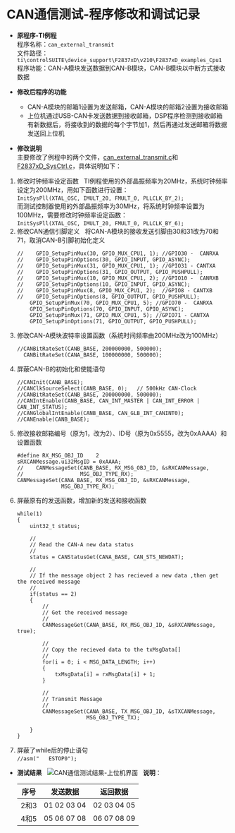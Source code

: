 # CAN通信测试-程序修改和调试记录  
* **原程序-TI例程**  
程序名称：`can_external_transmit`  
文件路径：`ti\controlSUITE\device_support\F2837xD\v210\F2837xD_examples_Cpu1`  
程序功能：CAN-A模块发送数据到CAN-B模块，CAN-B模块以中断方式接收数据  

* **修改后程序的功能**  
  * CAN-A模块的邮箱1设置为发送邮箱，CAN-A模块的邮箱2设置为接收邮箱  
  * 上位机通过USB-CAN卡发送数据到接收邮箱，DSP程序检测到接收邮箱有新数据后，将接收到的数据的每个字节加1，然后再通过发送邮箱将数据发送回上位机  
  
* **修改说明**  
主要修改了例程中的两个文件，[can_external_transmit.c](https://github.com/eecsfuture/28377ControllerTest/blob/master/CAN/can_external_transmit.c)和[F2837xD_SysCtrl.c](https://github.com/eecsfuture/28377ControllerTest/blob/master/CAN/F2837xD_SysCtrl.c)，具体说明如下：
1. 修改时钟频率设定函数  
TI例程使用的外部晶振频率为20MHz，系统时钟频率设定为200MHz，用如下函数进行设置：  
`InitSysPll(XTAL_OSC, IMULT_20, FMULT_0, PLLCLK_BY_2);`  
而测试控制器使用的外部晶振频率为30MHz，将系统时钟频率设置为100MHz，需要修改时钟频率设定函数：  
`InitSysPll(XTAL_OSC, IMULT_20, FMULT_0, PLLCLK_BY_6);`  
2. 修改CAN通信引脚定义  
将CAN-A模块的接收发送引脚由30和31改为70和71，取消CAN-B引脚初始化定义  
    ```
    //    GPIO_SetupPinMux(30, GPIO_MUX_CPU1, 1); //GPIO30 -  CANRXA
    //    GPIO_SetupPinOptions(30, GPIO_INPUT, GPIO_ASYNC);
    //    GPIO_SetupPinMux(31, GPIO_MUX_CPU1, 1); //GPIO31 - CANTXA
    //    GPIO_SetupPinOptions(31, GPIO_OUTPUT, GPIO_PUSHPULL);
    //    GPIO_SetupPinMux(10, GPIO_MUX_CPU1, 2); //GPIO10 -  CANRXB
    //    GPIO_SetupPinOptions(10, GPIO_INPUT, GPIO_ASYNC);
    //    GPIO_SetupPinMux(8, GPIO_MUX_CPU1, 2);  //GPIO8 - CANTXB
    //    GPIO_SetupPinOptions(8, GPIO_OUTPUT, GPIO_PUSHPULL);
        GPIO_SetupPinMux(70, GPIO_MUX_CPU1, 5); //GPIO70 -  CANRXA
        GPIO_SetupPinOptions(70, GPIO_INPUT, GPIO_ASYNC);
        GPIO_SetupPinMux(71, GPIO_MUX_CPU1, 5); //GPIO71 - CANTXA
        GPIO_SetupPinOptions(71, GPIO_OUTPUT, GPIO_PUSHPULL);
    ```  
3. 修改CAN-A模块波特率设置函数（系统时间频率由200MHz改为100MHz）  
    ```
    //CANBitRateSet(CANB_BASE, 200000000, 500000);
      CANBitRateSet(CANA_BASE, 100000000, 500000);  
    ```  
4. 屏蔽CAN-B的初始化和使能语句  
    ```
    //CANInit(CANB_BASE);
    //CANClkSourceSelect(CANB_BASE, 0);   // 500kHz CAN-Clock
    //CANBitRateSet(CANB_BASE, 200000000, 500000);
    //CANIntEnable(CANB_BASE, CAN_INT_MASTER | CAN_INT_ERROR | CAN_INT_STATUS);
    //CANGlobalIntEnable(CANB_BASE, CAN_GLB_INT_CANINT0);
    //CANEnable(CANB_BASE);
    ```
5. 修改接收邮箱编号（原为1，改为2）、ID号（原为0x5555，改为0xAAAA）和设置函数  
    ```
    #define RX_MSG_OBJ_ID    2
    sRXCANMessage.ui32MsgID = 0xAAAA;
    //    CANMessageSet(CANB_BASE, RX_MSG_OBJ_ID, &sRXCANMessage,
    //                  MSG_OBJ_TYPE_RX);
    CANMessageSet(CANA_BASE, RX_MSG_OBJ_ID, &sRXCANMessage,
                  MSG_OBJ_TYPE_RX);
    ```
6. 屏蔽原有的发送函数，增加新的发送和接收函数  
    ```
    while(1)
    {
    	uint32_t status;

    	//
    	// Read the CAN-A new data status
    	//
    	status = CANStatusGet(CANA_BASE, CAN_STS_NEWDAT);

    	//
    	// If the message object 2 has recieved a new data ,then get the received message
    	//
    	if(status == 2)
    	{
    		//
			// Get the received message
			//
			CANMessageGet(CANA_BASE, RX_MSG_OBJ_ID, &sRXCANMessage, true);

			//
			// Copy the recieved data to the txMsgData[]
			//
			for(i = 0; i < MSG_DATA_LENGTH; i++)
			{
				txMsgData[i] = rxMsgData[i] + 1;
			}

			//
			// Transmit Message
			//
			CANMessageSet(CANA_BASE, TX_MSG_OBJ_ID, &sTXCANMessage,
						  MSG_OBJ_TYPE_TX);

    	}
    }
    ```  
7. 屏蔽了while后的停止语句  
`//asm("   ESTOP0");`  

* **测试结果**  
![CAN通信测试结果-上位机界面](https://github.com/eecsfuture/28377ControllerTest/blob/master/images/CAN_Test_Result_20180118.png)  
**说明**：  

	序号 | 发送数据 | 返回数据
	------- | -------- | --------
	2和3 | 01 02 03 04 | 02 03 04 05
	4和5 | 05 06 07 08 | 06 07 08 09
